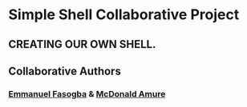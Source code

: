# Simple Shell Collaborative Project 

## CREATING OUR OWN  SHELL.

	














## Collaborative Authors
### [Emmanuel Fasogba](https://github.com/fashemma007) & [McDonald Amure](https://github.com/Certifieddonnie)